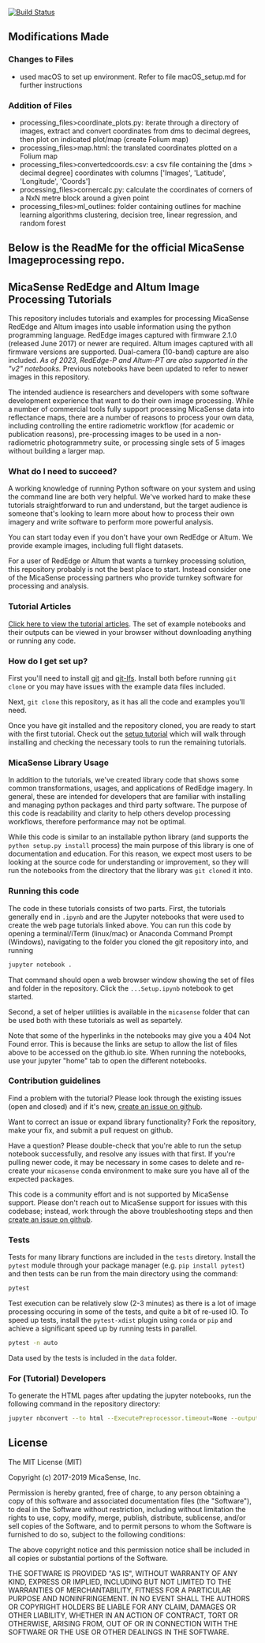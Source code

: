 [![Build Status](https://travis-ci.org/micasense/imageprocessing.svg?branch=master)](https://travis-ci.org/micasense/imageprocessing)
## Modifications Made 
### Changes to Files
- used macOS to set up environment. Refer to file macOS_setup.md for further instructions

### Addition of Files
- processing_files>coordinate_plots.py: iterate through a directory of images, extract and convert coordinates from dms to decimal degrees, then plot on indicated plot/map (create Folium map)
- processing_files>map.html: the translated coordinates plotted on a Folium map
- processing_files>convertedcoords.csv: a csv file containing the [dms > decimal degree] coordinates with columns ['Images', 'Latitude', 'Longitude', 'Coords']
- processing_files>cornercalc.py: calculate the coordinates of corners of a NxN metre block around a given point
- processing_files>ml_outlines: folder containing outlines for machine learning algorithms clustering, decision tree, linear regression, and random forest

## Below is the ReadMe for the official MicaSense Imageprocessing repo.

## MicaSense RedEdge and Altum Image Processing Tutorials

This repository includes tutorials and examples for processing MicaSense RedEdge and Altum images into usable
information using the python programming language. RedEdge images captured with firmware 2.1.0 (released June 2017) or
newer are required. Altum images captured with all firmware versions are supported. Dual-camera (10-band) capture are
also included. *As of 2023, RedEdge-P and Altum-PT are also supported in the "v2" notebooks.* Previous notebooks have
been updated to refer to newer images in this repository.

The intended audience is researchers and developers with some software development experience that want to do their own
image processing. While a number of commercial tools fully support processing MicaSense data into reflectance maps,
there are a number of reasons to process your own data, including controlling the entire radiometric workflow (for
academic or publication reasons), pre-processing images to be used in a non-radiometric photogrammetry suite, or
processing single sets of 5 images without building a larger map.

### What do I need to succeed?

A working knowledge of running Python software on your system and using the command line are both very helpful. We've
worked hard to make these tutorials straightforward to run and understand, but the target audience is someone that's
looking to learn more about how to process their own imagery and write software to perform more powerful analysis.

You can start today even if you don't have your own RedEdge or Altum. We provide example images, including full flight
datasets.

For a user of RedEdge or Altum that wants a turnkey processing solution, this repository probably is not the best place
to start. Instead consider one of the MicaSense processing partners who provide turnkey software for processing and
analysis.

### Tutorial Articles

[Click here to view the tutorial articles](https://micasense.github.io/imageprocessing/index.html). The set of example
notebooks and their outputs can be viewed in your browser without downloading anything or running any code.

### How do I get set up?

First you'll need to install [git](https://git-scm.com/downloads) and [git-lfs](https://git-lfs.github.com/). Install
both before running `git clone` or you may have issues with the example data files included.

Next, `git clone` this repository, as it has all the code and examples you'll need.

Once you have git installed and the repository cloned, you are ready to start with the first tutorial. Check out
the [setup tutorial](https://micasense.github.io/imageprocessing/MicaSense%20Image%20Processing%20Setup.html) which will
walk through installing and checking the necessary tools to run the remaining tutorials.

### MicaSense Library Usage

In addition to the tutorials, we've created library code that shows some common transformations, usages, and
applications of RedEdge imagery. In general, these are intended for developers that are familiar with installing and
managing python packages and third party software. The purpose of this code is readability and clarity to help others
develop processing workflows, therefore performance may not be optimal.

While this code is similar to an installable python library (and supports the `python setup.py install` process) the
main purpose of this library is one of documentation and education. For this reason, we expect most users to be looking
at the source code for understanding or improvement, so they will run the notebooks from the directory that the library
was `git clone`d it into.

### Running this code

The code in these tutorials consists of two parts. First, the tutorials generally end in `.ipynb` and are the Jupyter
notebooks that were used to create the web page tutorials linked above. You can run this code by opening a
terminal/iTerm (linux/mac) or Anaconda Command Prompt (Windows), navigating to the folder you cloned the git repository
into, and running

```bash
jupyter notebook .
```

That command should open a web browser window showing the set of files and folder in the repository. Click
the `...Setup.ipynb` notebook to get started.

Second, a set of helper utilities is available in the `micasense` folder that can be used both with these tutorials as
well as separtely.

Note that some of the hyperlinks in the notebooks may give you a 404 Not Found error. This is because the links are
setup to allow the list of files above to be accessed on the github.io site. When running the notebooks, use your
jupyter "home" tab to open the different notebooks.

### Contribution guidelines

Find a problem with the tutorial? Please look through the existing issues (open and closed) and if it's
new, [create an issue on github](https://github.com/micasense/imageprocessing/issues).

Want to correct an issue or expand library functionality? Fork the repository, make your fix, and submit a pull request
on github.

Have a question? Please double-check that you're able to run the setup notebook successfully, and resolve any issues
with that first. If you're pulling newer code, it may be necessary in some cases to delete and re-create
your `micasense` conda environment to make sure you have all of the expected packages.

This code is a community effort and is not supported by MicaSense support. Please don't reach out to MicaSense support
for issues with this codebase; instead, work through the above troubleshooting steps and
then [create an issue on github](https://github.com/micasense/imageprocessing/issues).

### Tests

Tests for many library functions are included in the `tests` diretory. Install the `pytest` module through your package
manager (e.g. `pip install pytest`) and then tests can be run from the main directory using the command:

```bash
pytest
```

Test execution can be relatively slow (2-3 minutes) as there is a lot of image processing occuring in some of the tests,
and quite a bit of re-used IO. To speed up tests, install the `pytest-xdist` plugin using `conda` or `pip` and achieve a
significant speed up by running tests in parallel.

```bash
pytest -n auto
```

Data used by the tests is included in the `data` folder.

### For (Tutorial) Developers

To generate the HTML pages after updating the jupyter notebooks, run the following command in the repository directory:

```bash
jupyter nbconvert --to html --ExecutePreprocessor.timeout=None --output-dir docs --execute *.ipynb
```

## License

The MIT License (MIT)

Copyright (c) 2017-2019 MicaSense, Inc.

Permission is hereby granted, free of charge, to any person obtaining a copy of this software and associated
documentation files (the "Software"), to deal in the Software without restriction, including without limitation the
rights to use, copy, modify, merge, publish, distribute, sublicense, and/or sell copies of the Software, and to permit
persons to whom the Software is furnished to do so, subject to the following conditions:

The above copyright notice and this permission notice shall be included in all copies or substantial portions of the
Software.

THE SOFTWARE IS PROVIDED "AS IS", WITHOUT WARRANTY OF ANY KIND, EXPRESS OR IMPLIED, INCLUDING BUT NOT LIMITED TO THE
WARRANTIES OF MERCHANTABILITY, FITNESS FOR A PARTICULAR PURPOSE AND NONINFRINGEMENT. IN NO EVENT SHALL THE AUTHORS OR
COPYRIGHT HOLDERS BE LIABLE FOR ANY CLAIM, DAMAGES OR OTHER LIABILITY, WHETHER IN AN ACTION OF CONTRACT, TORT OR
OTHERWISE, ARISING FROM, OUT OF OR IN CONNECTION WITH THE SOFTWARE OR THE USE OR OTHER DEALINGS IN THE SOFTWARE.
